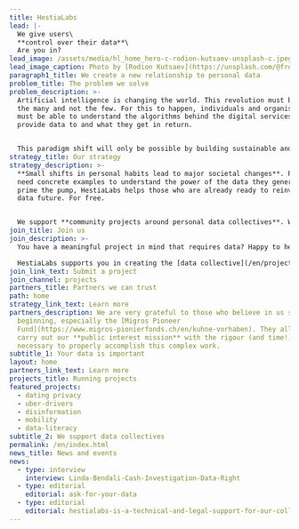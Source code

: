```yaml
---
title: HestiaLabs
lead: |-
  We give users\
  **control over their data**\
  Are you in?
lead_image: /assets/media/hl_home_hero-c-rodion-kutsaev-unsplash-c.jpeg
lead_image_caption: Photo by [Rodion Kutsaev](https://unsplash.com/@frostroomhead)
paragraph1_title: We create a new relationship to personal data
problem_title: The problem we solve
problem_description: >-
  Artificial intelligence is changing the world. This revolution must benefit
  the many and not the few. For this to happen, individuals and organisations
  must be able to understand the algorithms behind the digital services they
  provide data to and what they get in return.


  This paradigm shift will only be possible by building sustainable and trusted bridges between the people willing to share their data for a specific purpose and those with the know-how to achieve these goals. This led us to the creation of what we call “[data collectives](/en/projects/)”.
strategy_title: Our strategy
strategy_description: >-
  **Small shifts in personal habits lead to major societal changes**. People
  need concrete examples to understand the power of the data they generate. To
  prime the pump, HestiaLabs helps those who are already ready to reinvent our
  data future. For free.


  We support **community projects around personal data collectives**. We put our **skills** (technical, legal, advocacy) and **networks** at their disposal.
join_title: Join us
join_description: >-
  You have a meaningful project in mind that requires data? Happy to help!

  HestiaLabs supports you in creating the [data collective](/en/projects/) and the community of people willing to share their data for your project (the data sharers). **For free!**
join_link_text: Submit a project
join_channel: projects
partners_title: Partners we can trust
path: home
strategy_link_text: Learn more
partners_description: We are very grateful to those who believe in us since the
  beginning, especially the [Migros Pioneer
  Fund](https://www.migros-pionierfonds.ch/en/kuhne-vorhaben). They allow us to
  carry out our **public interest mission** with the rigour (and time!)
  necessary to properly accomplish this complex work.
subtitle_1: Your data is important
layout: home
partners_link_text: Learn more
projects_title: Running projects
featured_projects:
  - dating privacy
  - uber-drivers
  - disinformation
  - mobility
  - data-literacy
subtitle_2: We support data collectives
permalink: /en/index.html
news_title: News and events
news:
  - type: interview
    interview: Linda-Bendali-Cash-Investigation-Data-Right
  - type: editorial
    editorial: ask-for-your-data
  - type: editorial
    editorial: hestialabs-is-a-technical-and-legal-support-for-our-collective-explains-jessica-pidoux
---
```

